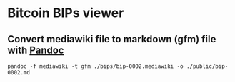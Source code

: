 # Bitcoin BIPs viewer

## Convert mediawiki file to markdown (gfm) file with [Pandoc](https://pandoc.org/) 

`pandoc -f mediawiki -t gfm ./bips/bip-0002.mediawiki -o ./public/bip-0002.md`